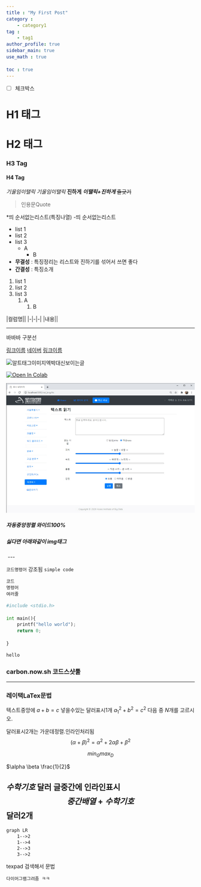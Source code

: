 ```yaml
---
title : "My First Post"
category :
    - category1
tag :
    - tag1
author_profile: true
sidebar_main: true
use_math : true

toc : true
---
```

- [ ] 체크박스 

# H1 태그
# H2 태그
### H3 Tag
#### H4 Tag

*기울임이탤릭*
_기울임이탤릭_
**진하게**
**_이탤릭+진하게_**
~~줄긋기~~

> 인용문Quote

*띄 순서없는리스트(특징나열)
-띄 순서없는리스트
- list 1
- list 2
- list 3
    - A
        - B
- **무결성** : 특징정리는 리스트와 진하기를 섞어서 쓰면 좋다
- **간결성** : 특징소개

1. list 1
3. list 2
3. list 3
    1. A
        1. B


|컬럼명||
|-|-|-|
|내용||

--- 
바바바 구분선

[링크이름](링크주소)
[네이버](never.com)
<a href="naver.com">링크이름</a>

![알트태그이미지엑박대신보이는글](이미지링크주소)

[![Open In Colab](https://colab.research.google.com/assets/colab-badge.svg)](https://colab.research.google.com/github/EGEG1212//Machine-Learning-2020/blob/main/08.AI-Site/04_KAKAO_언어감지.ipynb)

![이미지깨졌을때alt태그같은거임](https://github.com/EGEG1212/Flask-web/blob/main/04.MachineLearning/static/gallery/10_%EC%9E%90%EC%97%B0%EC%96%B4/a2_%ED%85%8D%EC%8A%A4%ED%8A%B8%EC%9D%BD%EA%B8%B0_1.jpg)
##### 자동중앙정렬 와이드100%
##### 싫다면 아래와같이 img태그
<img src="" width=1000>
---

`코드명령어`   강조됨
`simple code`

``` python 파이썬문법으로 색을입혀줌 cpp sh쉘?
코드
명령어 
여러줄
```
``` python #원하는문법으로
#include <stdio.h>

int main(){
    printf("hello world");
    return 0;

}
```

``` sh #결과같은거
hello
```

### carbon.now.sh 코드스샷툴

---
### 레이택LaTex문법
텍스트중앙에 $a+b=c$ 넣을수있는 달러표시1개
$a^2_1 + b^2 = c^2$
다음 중 $N$개를 고르시오.

달러표시2개는 가운데정렬.인라인처리됨$$(\alpha + \beta)^2 = \alpha^2 + 2 \alpha \beta + \beta^2$$

$$min_Gmax_D$$

$\alpha \beta \frac{1}{2}$

$수학기호$ 달러 글중간에 인라인표시
$$중간배열+수학기호$$ 달러2개
---
```mermaid
graph LR
    1-->2
    1-->4
    2-->3
    3-->2
```
texpad 검색해서 문법
```mermaid
다이어그램그려줌 ㅋㅋ
```